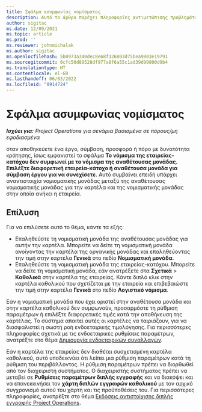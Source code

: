```yaml
---
title: Σφάλμα ασυμφωνίας νομίσματος
description: Αυτό το άρθρο παρέχει πληροφορίες αντιμετώπισης προβλημάτων σχετικά με ένα σφάλμα αναντιστοιχίας νομισματικής μονάδας που προκύπτει κατά την αποθήκευση συγκεκριμένων τύπων καρτέλας.
author: sigitac
ms.date: 12/09/2021
ms.topic: article
ms.prod: ''
ms.reviewer: johnmichalak
ms.author: sigitac
ms.openlocfilehash: 5b0973a340dec8e68f326803d75bea9803e19791
ms.sourcegitcommit: 6cfc50d89528df977a8f6a55c1ad39d99800d9b4
ms.translationtype: HT
ms.contentlocale: el-GR
ms.lasthandoff: 06/03/2022
ms.locfileid: "8914724"
---
```

# <a name="currency-mismatch-error"></a>Σφάλμα ασυμφωνίας νομίσματος 

_**Ισχύει για:** Project Operations για σενάρια βασισμένα σε πόρους/μη εφοδιασμένα_

όταν αποθηκεύετε ένα έργο, σύμβαση, προσφορά ή πόρο με δυνατότητα κράτησης, ίσως εμφανιστεί το σφάλμα **Το νόμισμα της εταιρείας-κατόχου δεν συμφωνεί με το νόμισμα της αναθέτουσας μονάδας. Επιλέξτε διαφορετική εταιρεία-κάτοχο ή αναθέτουσα μονάδα για σύμβαση έργου για να συνεχίσετε**. Αυτό συμβαίνει επειδή υπάρχει αναντιστοιχία νομισματικής μονάδας μεταξύ της αναθέτουσας νομισματικής μονάδας για την καρτέλα και της νομισματικής μονάδας στην οποία ανήκει η εταιρεία.


## <a name="resolution"></a>Επίλυση

Για να επιλύσετε αυτό το θέμα, κάντε τα εξής:
- Επαληθεύστε τη νομισματική μονάδα της αναθέτουσας μονάδας για αυτήν την καρτέλα. Μπορείτε να δείτε τη νομισματική μονάδα ανοίγοντας την καρτέλα της οργανικής μονάδας και επαληθεύοντας την τιμή στην καρτέλα **Γενικά** στο πεδίο **Νομισματική μονάδα**.
- Επαληθεύστε τη νομισματική μονάδα της εταιρείας-κατόχου. Μπορείτε να δείτε τη νομισματική μονάδα, εάν ανατρέξετε στα **Σχετικά** > **Καθολικά** στην καρτέλα της εταιρείας. Κάντε διπλό κλικ στην καρτέλα καθολικού που σχετίζεται με την εταιρεία και επιβεβαιώστε την τιμή στην καρτέλα **Γενικά** στο πεδίο **Λογιστικό νόμισμα**.

Εάν η νομισματική μονάδα που έχει οριστεί στην αναθέτουσα μονάδα και στην καρτέλα καθολικού δεν συμφωνούν, προσαρμόστε τη ρύθμιση παραμέτρων ή επιλέξτε διαφορετικές τιμές κατά την αποθήκευση της καρτέλας. Το σύστημα απαιτεί αυτές οι καρτέλες να ταιριάζουν, για να διασφαλιστεί η σωστή ροή ενδοεταιρικής τιμολόγησης. Για περισσότερες πληροφορίες σχετικά με τις ενδοεταιρικές ρυθμίσεις παραμέτρων, ανατρέξτε στο θέμα [Δημιουργία ενδοεταιρικών συναλλαγών](../../project-accounting/create-intercompany-transactions.md).

Εάν η καρτέλα της εταιρείας δεν διαθέτει συσχετισμένη καρτέλα καθολικού, αυτό υποδεικνύει ότι λείπει μια ρύθμιση παραμέτρων κατά τη ρύθμιση του περιβάλλοντος. Η ρύθμιση παραμέτρων πρέπει να διορθωθεί από τον διαχειριστή συστήματος. Ο διαχειριστής συστήματος πρέπει να μεταβεί σε **Ρυθμίσεις παραμέτρων διπλής εγγραφής** και να διακόψει και να επανεκκινήσει τον **χάρτη διπλών εγγραφών καθολικού** με τον αρχικό συγχρονισμό αυτού του χάρτη και τις προϋποθέσεις του. Για περισσότερες πληροφορίες, ανατρέξτε στο θέμα [Εκδόσεις αντιστοίχισης διπλής εγγραφής Project Operations](../../environment/resource-dual-write-maps.md).
